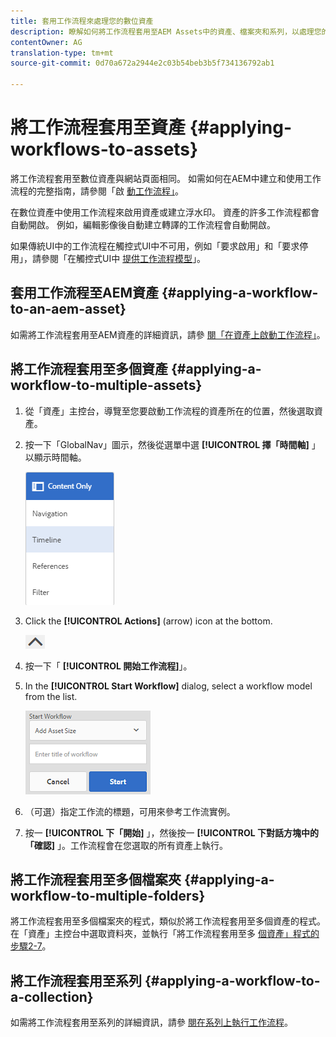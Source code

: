 ```yaml
---
title: 套用工作流程來處理您的數位資產
description: 瞭解如何將工作流程套用至AEM Assets中的資產、檔案夾和系列，以處理您的數位資產。
contentOwner: AG
translation-type: tm+mt
source-git-commit: 0d70a672a2944e2c03b54beb3b5f734136792ab1

---
```



# 將工作流程套用至資產 {#applying-workflows-to-assets}

將工作流程套用至數位資產與網站頁面相同。 如需如何在AEM中建立和使用工作流程的完整指南，請參閱「啟 [動工作流程」](../sites-authoring/workflows-participating.md)。

在數位資產中使用工作流程來啟用資產或建立浮水印。 資產的許多工作流程都會自動開啟。 例如，編輯影像後自動建立轉譯的工作流程會自動開啟。

如果傳統UI中的工作流程在觸控式UI中不可用，例如「要求啟用」和「要求停用」，請參閱「在觸控式UI中 [提供工作流程模型](../sites-developing/workflows-models.md#make-workflow-models-available-in-touchui)」。

## 套用工作流程至AEM資產 {#applying-a-workflow-to-an-aem-asset}

如需將工作流程套用至AEM資產的詳細資訊，請參 [閱「在資產上啟動工作流程」](managing-assets-touch-ui.md#starting-a-workflow-on-an-asset)。

## 將工作流程套用至多個資產 {#applying-a-workflow-to-multiple-assets}

1. 從「資產」主控台，導覽至您要啟動工作流程的資產所在的位置，然後選取資產。
1. 按一下「GlobalNav」圖示，然後從選單中選 **[!UICONTROL 擇「時間軸]** 」以顯示時間軸。

   ![chlimage_1-136](assets/chlimage_1-136.png)

1. Click the **[!UICONTROL Actions]** (arrow) icon at the bottom.

   ![chlimage_1-137](assets/chlimage_1-137.png)

1. 按一下「 **[!UICONTROL 開始工作流程]**」。
1. In the **[!UICONTROL Start Workflow]** dialog, select a workflow model from the list.

   ![chlimage_1-138](assets/chlimage_1-138.png)

1. （可選）指定工作流的標題，可用來參考工作流實例。
1. 按一 **[!UICONTROL 下「開始]** 」，然後按一 **[!UICONTROL 下對話方塊中的「確認]** 」。工作流程會在您選取的所有資產上執行。

## 將工作流程套用至多個檔案夾 {#applying-a-workflow-to-multiple-folders}

將工作流程套用至多個檔案夾的程式，類似於將工作流程套用至多個資產的程式。 在「資產」主控台中選取資料夾，並執行「將工作流程套用至多 [個資產」程式的步驟2-7](assets-workflow.md#applying-a-workflow-to-multiple-assets)。

## 將工作流程套用至系列 {#applying-a-workflow-to-a-collection}

如需將工作流程套用至系列的詳細資訊，請參 [閱在系列上執行工作流程](managing-collections-touch-ui.md#running-a-workflow-on-a-collection)。

